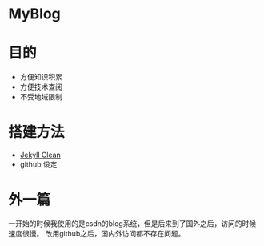 MyBlog
============

目的
============

* 方便知识积累
* 方便技术查阅
* 不受地域限制

搭建方法
============

* [Jekyll Clean](https://github.com/scotte/jekyll-clean)
* github 设定


外一篇
============

一开始的时候我使用的是csdn的blog系统，但是后来到了国外之后，访问的时候速度很慢。
改用github之后，国内外访问都不存在问题。